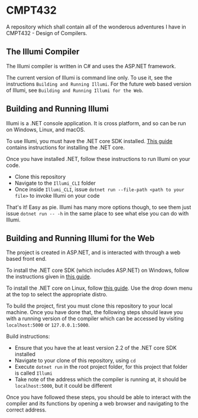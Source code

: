 # CMPT432
A repository which shall contain all of the wonderous adventures I have in CMPT432 - Design of Compilers.

## The Illumi Compiler
The Illumi compiler is written in C# and uses the ASP.NET framework.

The current version of Illumi is command line only.  To use it, see the instructions `Building and Running Illumi`. For the future web based version of Illumi, see `Building and Running Illumi for the Web`.

## Building and Running Illumi

Illumi is a .NET console application. It is cross platform, and so can be run on Windows, Linux, and macOS.

To use Illumi, you must have the .NET core SDK installed. [This guide](https://dotnet.microsoft.com/learn/aspnet/hello-world-tutorial/intro) contains instructions for installing the .NET core.

Once you have installed .NET, follow these instructions to run Illumi on your code.

- Clone this repository
- Navigate to the `Illumi_CLI` folder
- Once inside `Illumi_CLI`, issue `dotnet run --file-path <path to your file>` to invoke Illumi on your code 

That's it! Easy as pie. Illumi has many more options though, to see them just issue `dotnet run -- -h` in the same place to see what else you can do with Illumi.

## Building and Running Illumi for the Web

The project is created in ASP.NET, and is interacted with through a web based front end.

To install the .NET core SDK (which includes ASP.NET) on Windows, follow the instructions given in [this guide](https://dotnet.microsoft.com/learn/aspnet/hello-world-tutorial/intro).

To install the .NET core on Linux, follow [this guide](https://dotnet.microsoft.com/download/linux-package-manager/ubuntu16-04/sdk-current). Use the drop down menu at the top to select the appropriate distro.

To build the project, first you must clone this repository to your local machine. Once you have done that, the following steps should leave you with a running version of the compiler which can be accessed by visiting `localhost:5000` or `127.0.0.1:5000`.

Build instructions:
- Ensure that you have the at least version 2.2 of the .NET core SDK installed
- Navigate to your clone of this repository, using `cd`
- Execute `dotnet run` in the root project folder, for this project that folder is called `Illumi`
- Take note of the address which the compiler is running at, it should be `localhost:5000`, but it could be different

Once you have followed these steps, you should be able to interact with the compiler and its functions by opening a web browser and navigating to the correct address.
